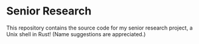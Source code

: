 # Senior Research

This repository contains the source code for my
senior research project, a Unix shell in Rust!
(Name suggestions are appreciated.)
